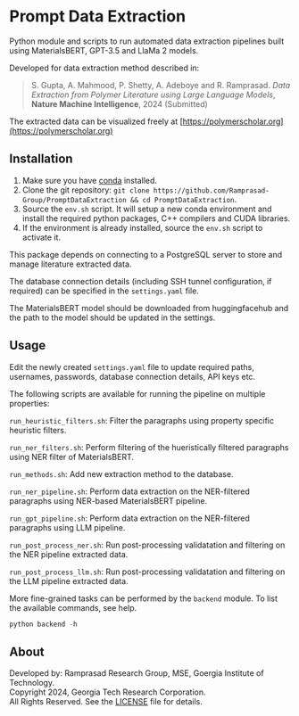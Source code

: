 # Prompt Data Extraction
Python module and scripts to run automated data extraction pipelines built using MaterialsBERT, GPT-3.5 and LlaMa 2 models.

Developed for data extraction method described in:
> S. Gupta, A. Mahmood, P. Shetty, A. Adeboye and R. Ramprasad.
> *Data Extraction from Polymer Literature using Large Language Models*,
> **Nature Machine Intelligence**, 2024 (Submitted)
<!-- > DOI: [https://doi.org/](https://doi.org/ "DOI") -->

The extracted data can be visualized freely at [https://polymerscholar.org](https://polymerscholar.org)

## Installation
1. Make sure you have [conda](https://docs.anaconda.com/free/miniconda/index.html) installed.
2. Clone the git repository: `git clone https://github.com/Ramprasad-Group/PromptDataExtraction && cd PromptDataExtraction`.
3. Source the `env.sh` script. It will setup a new conda environment and install the required python packages, C++ compilers and CUDA libraries.
4. If the environment is already installed, source the `env.sh` script to activate it.

This package depends on connecting to a PostgreSQL server to store and manage literature extracted data.

The database connection details (including SSH tunnel configuration, if required) can be specified in the `settings.yaml` file.

The MaterialsBERT model should be downloaded from huggingfacehub and the path to
the model should be updated in the settings.

## Usage
Edit the newly created `settings.yaml` file to update required paths, usernames, passwords, database connection details, API keys etc.

The following scripts are available for running the pipeline on multiple properties:

`run_heuristic_filters.sh`: Filter the paragraphs using property specific heuristic filters.

`run_ner_filters.sh`: Perform filtering of the hueristically filtered paragraphs
using NER filter of MaterialsBERT.

`run_methods.sh`: Add new extraction method to the database.

`run_ner_pipeline.sh`: Perform data extraction on the NER-filtered paragraphs
using NER-based MaterialsBERT pipeline.

`run_gpt_pipeline.sh`: Perform data extraction on the NER-filtered paragraphs
using LLM pipeline.

`run_post_process_ner.sh`: Run post-processing validatation and filtering on the
NER pipeline extracted data.

`run_post_process_llm.sh`: Run post-processing validatation and filtering on the
LLM pipeline extracted data.


More fine-grained tasks can be performed by the `backend` module. To list the available commands, see help.
```python
python backend -h
```

## About
Developed by: Ramprasad Research Group, MSE, Goergia Institute of Technology.\
Copyright 2024, Georgia Tech Research Corporation.\
All Rights Reserved. See the [LICENSE](LICENSE) file for details.
